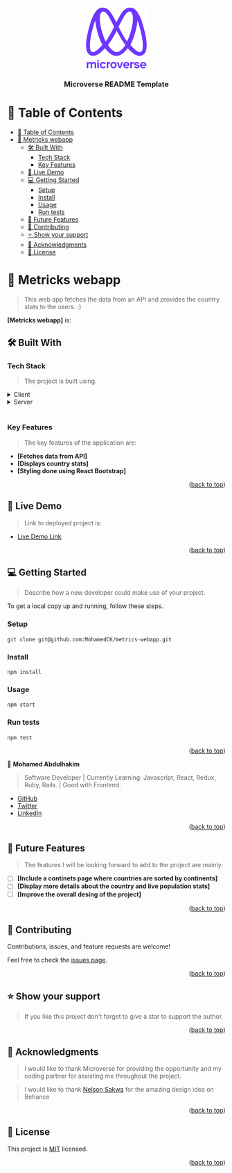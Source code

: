 <a name="readme-top"></a>

<div align="center">

  <img src="murple_logo.png" alt="logo" width="140"  height="auto" />
  <br/>

  <h3><b>Microverse README Template</b></h3>

</div>

# 📗 Table of Contents

- [📗 Table of Contents](#-table-of-contents)
- [📖 Metricks webapp ](#-metricks-webapp-)
  - [🛠 Built With ](#-built-with-)
    - [Tech Stack ](#tech-stack-)
    - [Key Features ](#key-features-)
  - [🚀 Live Demo ](#-live-demo-)
  - [💻 Getting Started ](#-getting-started-)
    - [Setup](#setup)
    - [Install](#install)
    - [Usage](#usage)
    - [Run tests](#run-tests)
  - [🔭 Future Features ](#-future-features-)
  - [🤝 Contributing ](#-contributing-)
  - [⭐️ Show your support ](#️-show-your-support-)
  - [🙏 Acknowledgments ](#-acknowledgments-)
  - [📝 License ](#-license-)

# 📖 Metricks webapp <a name="about-project"></a>

> This web app fetches the data from an API and provides the country stats to the users. :)

**[Metricks webapp]** is:

## 🛠 Built With <a name="built-with"></a>

### Tech Stack <a name="tech-stack"></a>

> The project is built using.

<details>
  <summary>Client</summary>
  <ul>
    <li><a href="https://reactjs.org/">React.js</a></li>
    <li><a href="https://react-bootstrap.github.io/">React Bootstrap</a></li>
    <li><a href="https://jsx.github.io/">JSX</a></li>
    <li><a href="https://www.w3.org/Style/CSS/Overview.en.html">CSS</a></li>
  </ul>
</details>

<details>
  <summary>Server</summary>
  <ul>
    <li><a href="https://nodejs.org/en/">Node.js</a></li>
    <li><a href="https://babeljs.io/">Babel</a></li>
    <li><a href="https://jestjs.io/">Jest</a></li>
  </ul>
</details>

<br>

### Key Features <a name="key-features"></a>

> The key features of the application are:

- **[Fetches data from API]**
- **[Displays country stats]**
- **[Styling done using React Bootstrap]**

<p align="right">(<a href="#readme-top">back to top</a>)</p>

## 🚀 Live Demo <a name="live-demo"></a>

> Link to deployed project is:

- [Live Demo Link](https://country-stats-m.netlify.app/)

<p align="right">(<a href="#readme-top">back to top</a>)</p>

## 💻 Getting Started <a name="getting-started"></a>

> Describe how a new developer could make use of your project.

To get a local copy up and running, follow these steps.


### Setup
```
git clone git@github.com:MohamedCK/metrics-webapp.git
```
### Install
```
npm install
```
### Usage
```
npm start
```
### Run tests
```
npm test
```

<p align="right">(<a href="#readme-top">back to top</a>)</p>

👤 **Mohamed Abdulhakim**

> Software Developer | Currently Learning: Javascript, React, Redux, Ruby, Rails. | Good with Frontend.

- [GitHub](https://github.com/MohamedCK)
- [Twitter](https://twitter.com/MohamedCK0)
- [LinkedIn](https://www.linkedin.com/in/mohamed-abdulhakim-2868521b6/)

<p align="right">(<a href="#readme-top">back to top</a>)</p>

## 🔭 Future Features <a name="future-features"></a>

> The features I will be looking forward to add to the project are mainly:

- [ ] **[Include a continets page where countries are sorted by continents]**
- [ ] **[Display more details about the country and live population stats]**
- [ ] **[Improve the overall desing of the project]**

<p align="right">(<a href="#readme-top">back to top</a>)</p>

## 🤝 Contributing <a name="contributing"></a>

Contributions, issues, and feature requests are welcome!

Feel free to check the [issues page](../../issues/).

<p align="right">(<a href="#readme-top">back to top</a>)</p>

<!-- SUPPORT -->

## ⭐️ Show your support <a name="support"></a>

> If you like this project don't forget to give a star to support the author.



<p align="right">(<a href="#readme-top">back to top</a>)</p>

## 🙏 Acknowledgments <a name="acknowledgements"></a>

> I would like to thank Microverse for providing the opportunity and  my coding partner for assisting me throughout the project.

> I would like to thank [Nelson Sakwa](https://www.behance.net/sakwadesignstudio)  for the amazing design idea on Behance


<p align="right">(<a href="#readme-top">back to top</a>)</p>

## 📝 License <a name="license"></a>

This project is [MIT](./LICENSE) licensed.

<p align="right">(<a href="#readme-top">back to top</a>)</p>
